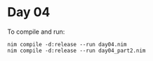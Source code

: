 # Day 04

To compile and run:

```
nim compile -d:release --run day04.nim
nim compile -d:release --run day04_part2.nim
```
